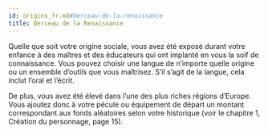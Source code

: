 ```yaml
---
id: origins_fr.md#berceau-de-la-renaissance
title: Berceau de la Renaissance
---
```


Quelle que soit votre origine sociale, vous avez été exposé durant votre enfance à des maîtres et des éducateurs qui ont implanté en vous la soif de connaissance. Vous pouvez choisir une langue de n’importe quelle origine ou un ensemble d’outils que vous maîtrisez. S’il s’agit de la langue, cela inclut l’oral et l’écrit.

De plus, vous avez été élevé dans l’une des plus riches régions d’Europe. Vous ajoutez donc à votre pécule ou équipement de départ un montant correspondant aux fonds aléatoires selon votre historique (voir le chapitre 1, Création du personnage, page 15).

